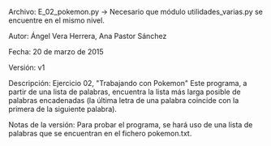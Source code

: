 Archivo: E_02_pokemon.py -> Necesario que módulo utilidades_varias.py se encuentre en el mismo nivel.

Autor: Ángel Vera Herrera, Ana Pastor Sánchez

Fecha: 20 de marzo de 2015

Versión: v1

Descripción: Ejercicio 02, "Trabajando con Pokemon" Este programa, a partir de una lista de palabras, encuentra la lista más larga posible de palabras encadenadas (la última letra de una palabra coincide con la  primera de la siguiente palabra). 

Notas de la versión: Para probar el programa, se hará uso de una lista de palabras que se encuentran en el fichero pokemon.txt.

